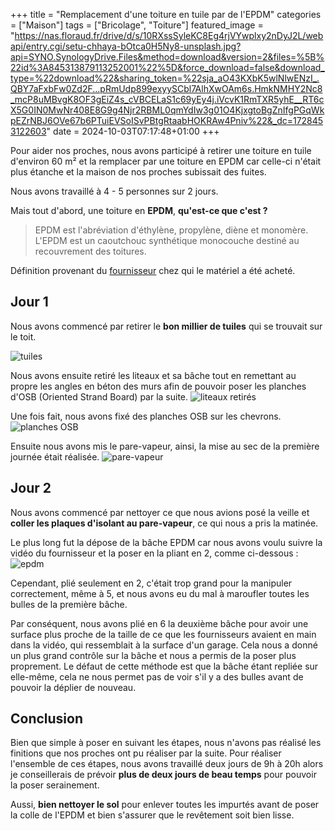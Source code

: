+++
title = "Remplacement d'une toiture en tuile par de l'EPDM"
categories = ["Maison"]
tags = ["Bricolage", "Toiture"]
featured_image = "https://nas.floraud.fr/drive/d/s/10RXssSyleKC8Eg4rjVYwplxy2nDyJ2L/webapi/entry.cgi/setu-chhaya-bOtca0H5Ny8-unsplash.jpg?api=SYNO.SynologyDrive.Files&method=download&version=2&files=%5B%22id%3A845313879113252001%22%5D&force_download=false&download_type=%22download%22&sharing_token=%22sja_aO43KXbK5wlNlwENzI_.QBY7aFxbFw0Zd2F...pRmUdp899exyySCbl7AlhXwOAm6s.HmkNMHY2Nc8_mcP8uMBvgK8OF3gEiZ4s_cVBCELaS1c69yEy4j.iVcvK1RmTXR5yhE__RT6cX5G0IN0MwNr408E8G9g4Njr2RBML0qmYdIw3g01O4KjxgtoBgZnIfgPGqWkpEZrNBJ6OVe67b6PTuiEVSoISvPBtgRtaabHOKRAw4Pniv%22&_dc=1728453122603"
date = 2024-10-03T07:17:48+01:00
+++

Pour aider nos proches, nous avons participé à retirer une toiture en tuile d'environ 60 m² et la remplacer par une toiture en EPDM car celle-ci n'était plus étanche et la maison de nos proches subissait des fuites.

<!--more-->

Nous avons travaillé à 4 - 5 personnes sur 2 jours.

Mais tout d'abord, une toiture en **EPDM**, **qu'est-ce que c'est ?**

> EPDM est l'abréviation d'éthylène, propylène, diène et monomère. L'EPDM est un caoutchouc synthétique monocouche destiné au recouvrement des toitures.

Définition provenant du [fournisseur](https://www.tridex-epdm.be/fr/produits/quest-ce-que-epdm) chez qui le matériel a été acheté.

## Jour 1

Nous avons commencé par retirer le **bon millier de tuiles** qui se trouvait sur le toit.

![tuiles](https://nas.floraud.fr/drive/d/s/10TAbXIJHcH9is5wIe1p0hYvAwvWCCxe/webapi/entry.cgi/20240928_123430.jpg_compressed.JPEG?api=SYNO.SynologyDrive.Files&method=download&version=2&files=%5B%22id%3A845668577188034354%22%5D&force_download=false&download_type=%22download%22&sharing_token=%22cR34u30bkypISAbDANSRTFPbw_i8jv76roZsHY9Qs0g2fiOEkA_eR3G92G.GCoATRZ1jE3H8swdhoYrIgwJ131h_NRRNI1zMqjjPOvvRuuJlhAu.b0dviOQMbYLrct3FGJ94EiUhRgzUwTRvVWE212tWQnvA5JLJzn7.lOlEcfqQO5_yFOsXgZKxL6o_z8kxRcd5htcD9MPxgHbOtHfjCWdVo5oekiqDyRwIQDTKpIBvN.A07Xwz3zkx%22&_dc=1728622237997)

Nous avons ensuite retiré les liteaux et sa bâche tout en remettant au propre les angles en béton des murs afin de pouvoir poser les planches d'OSB (Oriented Strand Board) par la suite.
![liteaux retirés](https://nas.floraud.fr/drive/d/s/10TAxpY9AIEEHPw7i7z2rtaX8oDV5Oh3/webapi/entry.cgi/20240928_141327.jpg_compressed.JPEG?api=SYNO.SynologyDrive.Files&method=download&version=2&files=%5B%22id%3A845669843517618123%22%5D&force_download=false&download_type=%22download%22&sharing_token=%22UNLKd5KMVLnddl.MGe3Elej5UTHPkE1PtbZYe7p0CFGsq5O5IgtouOhScqqSb_22KAH6Dz2rxYy0gU.G8AtTOP6zYmyY8CiGUn3NWtbF6jveKNlcZgF0w6WMLp2L5pTBCbN_d5YW_AKSAm0cEhbtzZfjM4hMKLCy9RzMgHc5TckEHhJHduf8QeTaLqFeCOHJN3scLQn33nQu7Luhb1NutNnmomQsy73KYYM9XS9REyh2lV9O1mnD26kx%22&_dc=1728622843250)

Une fois fait, nous avons fixé des planches OSB sur les chevrons.
![planches OSB](https://nas.floraud.fr/drive/d/s/10TAxoF6gejDwUGDLdndiALPBVcJShyv/webapi/entry.cgi/20240928_180504.jpg_compressed.JPEG?api=SYNO.SynologyDrive.Files&method=download&version=2&files=%5B%22id%3A845669842320144326%22%5D&force_download=false&download_type=%22download%22&sharing_token=%22v.kW_UmbjRtF7C89npgiKIr5BrORUv3LaSscTUy1wUi7I0hMpc4L42tTvAINZqSfuWQ.zPT.M1.1sJVYzL0YFQ6Cf2xpjfoEkIbgo9yeKlQNeX8UAecOfF4yeXBywd4ylC.E3GQUi57jw72RQgi04UFaAMre1coZKiw.eI6h3OPuUzNCzj_XtImooaKhSsbNG7Cw0DKCT46EpTATs4B7nzv4ndE5AnWl3b3ipfCbO45DdBxf5cDxAKc.%22&_dc=1728622899992)

Ensuite nous avons mis le pare-vapeur, ainsi, la mise au sec de la première journée était réalisée.
![pare-vapeur](https://nas.floraud.fr/drive/d/s/10TAxnV7faCYeYDsJpMGxPQfiyAcVJwH/webapi/entry.cgi/20240929_105418.jpg_compressed.JPEG?api=SYNO.SynologyDrive.Files&method=download&version=2&files=%5B%22id%3A845669841640667073%22%5D&force_download=false&download_type=%22download%22&sharing_token=%22ss9QOEkNIBw.u90.WtA7LxpP9zicm22yfyBjdhm4833bTKc27syKiPEW94kA8zXPnspDSU0m_Lspx65CVug3ZasDfJu7E.xS0mooOXV5K94Pz25b4QQQ2Gon_lRuo54SSKZNbI70_HGXWpFhsjdRxrPbSW7VHFxO0fubrVd.Yv486LVsWOWvd1dGBj.NTlVqdRXZ9oGhrKx_9snZvb8QAKcIIxxd.EQDr_fFXmx2b3Jli8J8lITlNitO%22&_dc=1728622940850)

## Jour 2
Nous avons commencé par nettoyer ce que nous avions posé la veille et **coller les plaques d'isolant au pare-vapeur**, ce qui nous a pris la matinée.

Le plus long fut la dépose de la bâche EPDM car nous avons voulu suivre la vidéo du fournisseur et la poser en la pliant en 2, comme ci-dessous :
![epdm](https://nas.floraud.fr/drive/d/s/10TAxmWnuRPuHTtiYyiCOGrgRrO6LGGb/webapi/entry.cgi/20240929_165251.jpg_compressed.JPEG?api=SYNO.SynologyDrive.Files&method=download&version=2&files=%5B%22id%3A845669840749377468%22%5D&force_download=false&download_type=%22download%22&sharing_token=%22sQmb8TJ5EPmB62C4Be7pbwKUPHmAJRo794UXzlSANl8L5uqdeQs_czwc6E34Ao4jdKQfhElbrSJed6tUdvxcx6g3z2p16uM_Eo0KUN1OLnyKG9UMTLZwqBxKBiai7..SsqsWlMLRk5BttLgWw0mMgcsqsFO_etPbku2dKZYK5AyLWcGPQ3nqkse_iBDhWhmCTi9hpn8cNAydoL3A38fvDhNdOZ4IXnNN2rn3jkH1IK228WHTjyFip00N%22&_dc=1728622987387)
 
Cependant, plié seulement en 2, c'était trop grand pour la manipuler correctement, même à 5, et nous avons eu du mal à maroufler toutes les bulles de la première bâche.

Par conséquent, nous avons plié en 6 la deuxième bâche pour avoir une surface plus proche de la taille de ce que les fournisseurs avaient en main dans la vidéo, qui ressemblait à la surface d'un garage. Cela nous a donné un plus grand contrôle sur la bâche et nous a permis de la poser plus proprement. Le défaut de cette méthode est que la bâche étant repliée sur elle-même, cela ne nous permet pas de voir s'il y a des bulles avant de pouvoir la déplier de nouveau.

## Conclusion
Bien que simple à poser en suivant les étapes, nous n'avons pas réalisé les finitions que nos proches ont pu réaliser par la suite. Pour réaliser l'ensemble de ces étapes, nous avons travaillé deux jours de 9h à 20h alors je conseillerais de prévoir **plus de deux jours de beau temps** pour pouvoir la poser serainement.

Aussi, **bien nettoyer le sol** pour enlever toutes les impurtés avant de poser la colle de l'EPDM et bien s'assurer que le revêtement soit bien lisse.